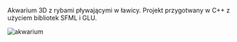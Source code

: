 Akwarium 3D z rybami pływającymi w ławicy. Projekt przygotwany w C++ z użyciem bibliotek SFML i GLU.

![akwarium](https://github.com/user-attachments/assets/ae55b370-c18e-477a-9aee-da5f95cbcb60)

